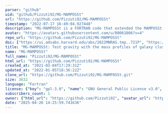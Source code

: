 ```yaml
---
parser: "github"
uid: "github/Pizzuti92/MG-MAMPOSSt"
url: "https://github.com/Pizzuti92/MG-MAMPOSSt"
timestamp: "2022-07-17 16:49:04.927448"
description: "MG-MAMPOSSt is a FORTRAN code that extended the MAMPOSSt algorithm of G. Mamon, A. Biviano and G. Boué, that performs Bayesian fits of models of mass and velocity anisotropy profiles to the distribution of tracers in projected phase space, to handle modified gravity models and constrain its parameters. The new version implements two distinct types of gravity modifications, namely general chameleon (including $f(\mathcal{R})$ models) and beyond Horndeski gravity (Vainshtein screening)."
avatar: "https://avatars.githubusercontent.com/u/80061006?v=4"
repo_url: "https://github.com/Pizzuti92/MG-MAMPOSSt"
doi: ["https://ui.adsabs.harvard.edu/abs/2022MNRAS.tmp..721P", "https://ui.adsabs.harvard.edu/abs/2022arXiv220107194P", "https://ui.adsabs.harvard.edu/abs/2022ascl.soft03021P/abstract"]
title: "MG-MAMPOSSt: Test gravity with the mass profiles of galaxy clusters"
name: "MG-MAMPOSSt"
full_name: "Pizzuti92/MG-MAMPOSSt"
html_url: "https://github.com/Pizzuti92/MG-MAMPOSSt"
created_at: "2021-03-04T17:29:31Z"
updated_at: "2022-01-05T18:36:22Z"
clone_url: "https://github.com/Pizzuti92/MG-MAMPOSSt.git"
size: 3632
language: "Fortran"
license: {"key": "gpl-3.0", "name": "GNU General Public License v3.0", "spdx_id": "GPL-3.0", "url": "https://api.github.com/licenses/gpl-3.0", "node_id": "MDc6TGljZW5zZTk="}
subscribers_count: 1
owner: {"html_url": "https://github.com/Pizzuti92", "avatar_url": "https://avatars.githubusercontent.com/u/80061006?v=4", "login": "Pizzuti92", "type": "User"}
date: "2025-04-26 14:25:59.741636"
---
```

